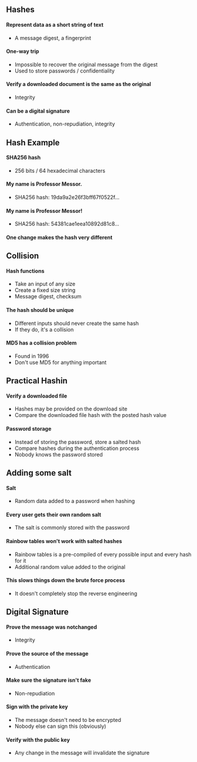 ## Hashes
#### Represent data as a short string of text
- A message digest, a fingerprint
#### One-way trip
- Impossible to recover the original message from the digest
- Used to store passwords / confidentiality
#### Verify a downloaded document is the same as the original
- Integrity
#### Can be a digital signature
- Authentication, non-repudiation, integrity


## Hash Example
#### SHA256 hash
- 256 bits / 64 hexadecimal characters
#### My name is Professor Messor.
- SHA256 hash: 19da9a2e26f3bff67f0522f...
#### My name is Professor Messor!
- SHA256 hash: 54381cae1eea10892d81c8...
#### One change makes the hash very different


## Collision
#### Hash functions
- Take an input of any size
- Create a fixed size string
- Message digest, checksum
#### The hash should be unique
- Different inputs should never create the same hash
- If they do, it's a collision
#### MD5 has a collision problem
- Found in 1996
- Don't use MD5 for anything important


## Practical Hashin
#### Verify a downloaded file
- Hashes may be provided on the download site
- Compare the downloaded file hash with the posted hash value
#### Password storage
- Instead of storing the password, store a salted hash
- Compare hashes during the authentication process 
- Nobody knows the password stored


## Adding some salt
#### Salt
- Random data added to a password when hashing
#### Every user gets their own random salt
- The salt is commonly stored with the password
#### Rainbow tables won't work with salted hashes
- Rainbow tables is a pre-compiled of every possible input and every hash for it
- Additional random value added to the original
#### This slows things down the brute force process
- It doesn't completely stop the reverse engineering


## Digital Signature
#### Prove the message was notchanged
- Integrity
#### Prove the source of the message
- Authentication
#### Make sure the signature isn't fake
- Non-repudiation
#### Sign with the private key
- The message doesn't need to be encrypted
- Nobody else can sign this (obviously)
#### Verify with the public key
- Any change in the message will invalidate the signature